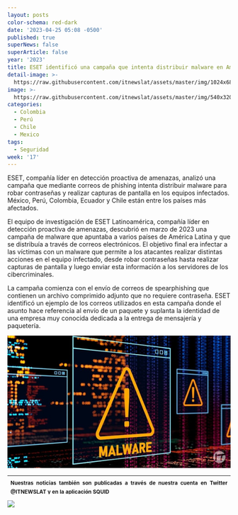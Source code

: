 ```yaml
---
layout: posts
color-schema: red-dark
date: '2023-04-25 05:08 -0500'
published: true
superNews: false
superArticle: false
year: '2023'
title: ESET identificó una campaña que intenta distribuir malware en América Latina
detail-image: >-
  https://raw.githubusercontent.com/itnewslat/assets/master/img/1024x680/alerta-malware-g.jpg
image: >-
  https://raw.githubusercontent.com/itnewslat/assets/master/img/540x320/alerta-malware-p.jpg
categories:
  - Colombia
  - Perú
  - Chile
  - Mexico
tags:
  - Seguridad
week: '17'
---
```

ESET, compañía líder en detección proactiva de amenazas, analizó una campaña que mediante correos de phishing intenta distribuir malware para robar contraseñas y realizar capturas de pantalla en los equipos infectados. México, Perú, Colombia, Ecuador y Chile están entre los países más afectados.

El equipo de investigación de ESET Latinoamérica, compañía líder en detección proactiva de amenazas, descubrió en marzo de 2023 una campaña de malware que apuntaba a varios países de América Latina y que se distribuía a través de correos electrónicos. El objetivo final era infectar a las víctimas con un malware que permite a los atacantes realizar distintas acciones en el equipo infectado, desde robar contraseñas hasta realizar capturas de pantalla y luego enviar esta información a los servidores de los cibercriminales.

 La campaña comienza con el envío de correos de spearphishing que contienen un archivo comprimido adjunto que no requiere contraseña. ESET identificó un ejemplo de los correos utilizados en esta campaña donde el asunto hace referencia al envío de un paquete y suplanta la identidad de una empresa muy conocida dedicada a la entrega de mensajería y paquetería.

![](https://raw.githubusercontent.com/itnewslat/assets/master/img/540x320/alerta-malware-p.jpg)

<table style="height: 42px;" width="569">
<tbody>
<tr>
<td style="text-align: justify;"><sub><strong>Nuestras noticias también son publicadas a través de nuestra cuenta en Twitter <a href="https://twitter.com/itnewslat?lang=es">@ITNEWSLAT</a> y en la aplicación <a href="https://squidapp.co/en/">SQUID</a></strong></sub></td>
</tr>
</tbody>
</table>
<img src="https://tracker.metricool.com/c3po.jpg?hash=56f88a41e39ab42c063cc51676587a04"/>